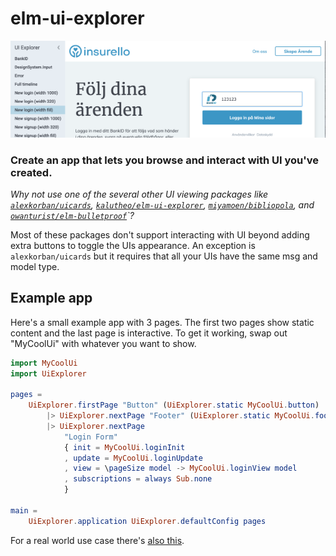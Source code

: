 # elm-ui-explorer

![example-image](example-image.png)

### Create an app that lets you browse and interact with UI you've created.

_Why not use one of the several other UI viewing packages like [`alexkorban/uicards`](https://package.elm-lang.org/packages/alexkorban/uicards/latest/), [`kalutheo/elm-ui-explorer`](https://package.elm-lang.org/packages/kalutheo/elm-ui-explorer/latest/), [`miyamoen/bibliopola`](https://package.elm-lang.org/packages/miyamoen/bibliopola/latest/), and [`owanturist/elm-bulletproof`](https://package.elm-lang.org/packages/owanturist/elm-bulletproof/latest/)`?_

Most of these packages don't support interacting with UI beyond adding extra buttons to toggle the UIs appearance.
An exception is `alexkorban/uicards` but it requires that all your UIs have the same msg and model type.
## Example app

Here's a small example app with 3 pages. The first two pages show static content and the last page is interactive.
To get it working, swap out "MyCoolUi" with whatever you want to show.
```elm
import MyCoolUi
import UiExplorer

pages =
    UiExplorer.firstPage "Button" (UiExplorer.static MyCoolUi.button)
        |> UiExplorer.nextPage "Footer" (UiExplorer.static MyCoolUi.footer)
        |> UiExplorer.nextPage
            "Login Form"
            { init = MyCoolUi.loginInit
            , update = MyCoolUi.loginUpdate
            , view = \pageSize model -> MyCoolUi.loginView model
            , subscriptions = always Sub.none
            }

main =
    UiExplorer.application UiExplorer.defaultConfig pages
```

For a real world use case there's [also this]().